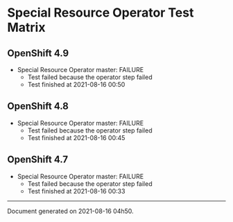 
Special Resource Operator Test Matrix
=====================================

OpenShift 4.9
-------------


* Special Resource Operator master: FAILURE
  - Test failed because the operator step failed
  - Test finished at 2021-08-16 00:50

OpenShift 4.8
-------------


* Special Resource Operator master: FAILURE
  - Test failed because the operator step failed
  - Test finished at 2021-08-16 00:45

OpenShift 4.7
-------------


* Special Resource Operator master: FAILURE
  - Test failed because the operator step failed
  - Test finished at 2021-08-16 00:33


---
Document generated on 2021-08-16 04h50.
